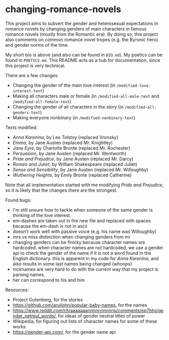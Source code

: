 # changing-romance-novels
This project aims to subvert the gender and heterosexual expectations in romance novels by changing genders of main characters in famous romance novels (mostly from the Romantic era). By doing so, this project also comments on common romance novel tropes (e.g. the Byronic hero) and gender norms of the time.

My short bio is above (and also can be found in `BIO.md`). My poetics can be found in `POETICS.md`. This README acts as a hub for documentation, since this project is very technical.

There are a few changes:
- Changing the gender of the main love interest (in `/modified-love-interest-text`)
- Making all characters male or female (in `/modified-all-male-text` and `/modified-all-female-text`)
- Changing the gender of all characters in the story (in `/modified-all-genders-text`)
- Making everyone nonbinary (in `/modified-nonbinary-text`)
 
Texts modified:
- _Anna Karenina_, by Leo Tolstoy (replaced Vronsky)
- _Emma_, by Jane Austen (replaced Mr. Knightley)
- _Jane Eyre_, by Charlotte Bronte (replaced Mr. Rochester)
- _Persuasion_, by Jane Austen (replaced Mr. Wentworth)
- _Pride and Prejudice_, by Jane Austen (replaced Mr. Darcy)
- _Romeo and Juliet_, by William Shakespeare (replaced Juliet)
- _Sense and Sensibility_, by Jane Austen (replaced Mr. Willoughby)
- _Wuthering Heights_, by Emily Bronte (replaced Catherine)

Note that all implementation started with me modifying _Pride and Prejudice_, so it is likely that the changes there are the strongest.

Found bugs:
- I'm still unsure how to tackle when someone of the same gender is thinking of the love interest.
- em-dashes are taken out in the new file and replaced with spaces because the em-dash is not in ascii
- doesn't work well with passive voice (e.g. his name was Willoughby)
- mrs vs miss distinction when changing genders from mr 
- changing genders can be finicky because character names are hardcoded. when character names are not hardcoded, we use a gender api to check the gender of the name if it is not a word found in the English dictionary. this is apparent in my code for _Anna Karenina_, and also results in some last names being changed (whoops)
- nicknames are very hard to do with the current way that my project is parsing names.
- her can correspond to his and him

Resources:
- Project Gutenberg, for the stories
- https://github.com/aruljohn/popular-baby-names, for the names
- https://www.reddit.com/r/traaaaaaannnnnnnnnns/comments/ep7hhv/gender_netreul_words/, for ideas of gender neutral titles of power
- Wikipedia, for figuring out lists of character names for some of these works
- https://gender-api.com/, for the gender name api 